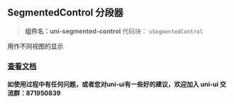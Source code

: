 ## SegmentedControl 分段器

> **组件名：uni-segmented-control**
> 代码块： `uSegmentedControl`


用作不同视图的显示

### [查看文档](https://uniapp.dcloud.io/component/uniui/uni-segmented-control)

#### 如使用过程中有任何问题，或者您对uni-ui有一些好的建议，欢迎加入 uni-ui 交流群：871950839 


